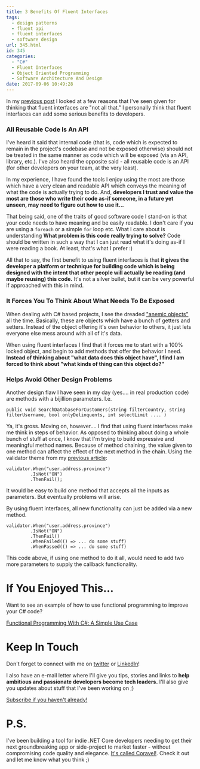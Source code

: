 ```yaml
---
title: 3 Benefits Of Fluent Interfaces
tags:
  - design patterns
  - fluent api
  - fluent interfaces
  - software design
url: 345.html
id: 345
categories:
  - "C#"
  - Fluent Interfaces
  - Object Oriented Programming
  - Software Architecture And Design
date: 2017-09-06 10:49:28
---
```


In my [previous post](https://www.blog.jamesmichaelhickey.com/exploring-fluent-interface/) I looked at a few reasons that I've seen given for thinking that fluent interfaces are "not all that." I personally think that fluent interfaces can add some serious benefits to developers.

<!--more-->

### All Reusable Code Is An API

I've heard it said that internal code (that is, code which is expected to remain in the project's codebase and not be exposed otherwise) should not be treated in the same manner as code which will be exposed (via an API, library, etc.). I've also heard the opposite said - all reusable code is an API (for other developers on your team, at the very least).

In my experience, I have found the tools I enjoy using the most are those which have a very clean and readable API which conveys the meaning of what the code is actually trying to do. And, **developers I trust and value the most are those who write their code as-if someone, in a future yet unseen, may need to figure out how to use it...**

That being said, one of the traits of good software code I stand-on is that your code needs to have meaning and be easily readable. I don't care if you are using a `foreach` or a simple `for` loop etc. What I care about is understanding **What problem is this code really trying to solve?** Code should be written in such a way that I can just read what it's doing as-if I were reading a book. At least, that's what I prefer :)

All that to say, the first benefit to using fluent interfaces is that **it gives the developer a platform or technique for building code which is being designed with the intent that other people will actually be reading (and maybe reusing) this code.** It's not a silver bullet, but it can be very powerful if approached with this in mind.

### It Forces You To Think About What Needs To Be Exposed

When dealing with C# based projects, I see the dreaded ["anemic objects"](https://en.wikipedia.org/wiki/Anemic_domain_model) all the time. Basically, these are objects which have a bunch of getters and setters. Instead of the object offering it's own behavior to others, it just lets everyone else mess around with all of it's data.

When using fluent interfaces I find that it forces me to start with a 100% locked object, and begin to add methods that offer the behavior I need. **Instead of thinking about "what data does this object have", I find I am forced to think about "what kinds of thing can this object do?"**

### Helps Avoid Other Design Problems

Another design flaw I have seen in my day (yes.... in real production code) are methods with a bijillion parameters. I.e.

```
public void SearchDatabaseForCustomers(string filterCountry, string filterUsername, bool onlyDelinquents, int selectLimit .... )
```

Ya, it's gross. Moving on, however.... I find that using fluent interfaces make me think in steps of behavior. As opposed to thinking about doing a whole bunch of stuff at once, I know that I'm trying to build expressive and meaningful method names. Because of method chaining, the value given to one method can affect the effect of the next method in the chain. Using the validator theme from my [previous article](https://www.blog.jamesmichaelhickey.com/exploring-fluent-interface/):

```
validator.When("user.address.province")
         .IsNot("ON")
         .ThenFail();
```

It would be easy to build one method that accepts all the inputs as parameters. But eventually problems will arise.

By using fluent interfaces, all new functionality can just be added via a new method.

```
validator.When("user.address.province")
         .IsNot("ON")
         .ThenFail()
         .WhenFailed(() => ... do some stuff)
         .WhenPassed(() => ... do some stuff)
```

This code above, if using one method to do it all, would need to add two more parameters to supply the callback functionality.

# If You Enjoyed This...

Want to see an example of how to use functional programming to improve your C# code?

[Functional Programming With C#: A Simple Use Case](https://www.blog.jamesmichaelhickey.com/csharp-functional-programming-a-simple-use-case/)

# Keep In Touch

Don't forget to connect with me on [twitter](https://twitter.com/jamesmh_dev) or [LinkedIn](https://www.linkedin.com/in/jamesmhickey/)!

I also have an e-mail letter where I'll give you tips, stories and links to **help ambitious and passionate developers become tech leaders.** I'll also give you updates about stuff that I've been working on ;)

[Subscribe if you haven't already!](https://tinyletter.com/jamesmh)

# P.S.

I've been building a tool for indie .NET Core developers needing to get their next groundbreaking app or side-project to market faster - without compromising code quality and elegance. [It's called Coravel!](https://github.com/jamesmh/coravel). Check it out and let me know what you think ;)
